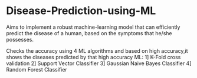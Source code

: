 # Disease-Prediction-using-ML

Aims to implement a robust machine-learning model that can efficiently predict the disease of a human, based on the symptoms that he/she possesses.

Checks the accuracy using 4 ML algorithms and based on high accuracy,it shows the diseases predicted by that high accuracy ML:
1] K-Fold cross validation
2] Support Vector Classifier
3] Gaussian Naive Bayes Classifier
4] Random Forest Classifier
